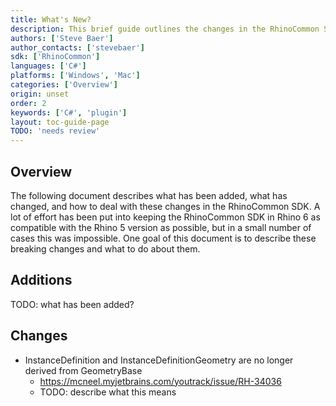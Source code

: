 ```yaml
---
title: What's New?
description: This brief guide outlines the changes in the RhinoCommon SDK.
authors: ['Steve Baer']
author_contacts: ['stevebaer']
sdk: ['RhinoCommon']
languages: ['C#']
platforms: ['Windows', 'Mac']
categories: ['Overview']
origin: unset
order: 2
keywords: ['C#', 'plugin']
layout: toc-guide-page
TODO: 'needs review'
---
```



## Overview

The following document describes what has been added, what has changed, and how to deal with these changes in the RhinoCommon SDK. A lot of effort has been put into keeping the RhinoCommon SDK in Rhino 6 as compatible with the Rhino 5 version as possible, but in a small number of cases this was impossible. One goal of this document is to describe these breaking changes and what to do about them.

## Additions

TODO: what has been added?

## Changes

- InstanceDefinition and InstanceDefinitionGeometry are no longer derived from GeometryBase
  - https://mcneel.myjetbrains.com/youtrack/issue/RH-34036
  - TODO: describe what this means
